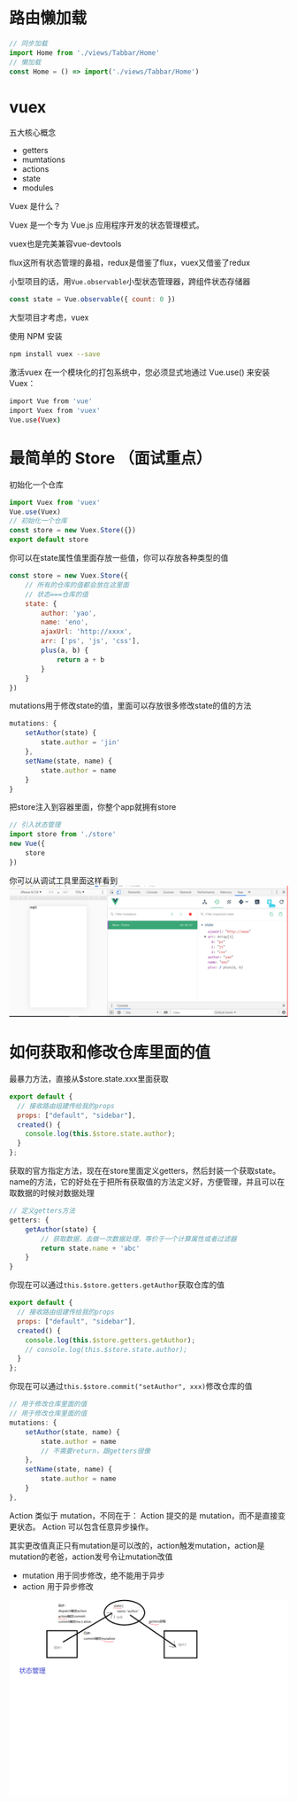 # 路由懒加载

```js
// 同步加载
import Home from './views/Tabbar/Home'
// 懒加载
const Home = () => import('./views/Tabbar/Home')
```

# vuex

五大核心概念

- getters
- mumtations
- actions
- state
- modules

Vuex 是什么？

Vuex 是一个专为 Vue.js 应用程序开发的状态管理模式。

vuex也是完美兼容vue-devtools

flux这所有状态管理的鼻祖，redux是借鉴了flux，vuex又借鉴了redux

小型项目的话，用`Vue.observable`小型状态管理器，跨组件状态存储器
```js
const state = Vue.observable({ count: 0 })
```
大型项目才考虑，vuex


使用 NPM 安装

```bash
npm install vuex --save
```

激活vuex
在一个模块化的打包系统中，您必须显式地通过 Vue.use() 来安装 Vuex：
```bash
import Vue from 'vue'
import Vuex from 'vuex'
Vue.use(Vuex)
```

# 最简单的 Store （面试重点）

初始化一个仓库
```js
import Vuex from 'vuex'
Vue.use(Vuex)
// 初始化一个仓库
const store = new Vuex.Store({})
export default store
```
你可以在state属性值里面存放一些值，你可以存放各种类型的值
```js
const store = new Vuex.Store({
    // 所有的仓库的值都会放在这里面
    // 状态===仓库的值
    state: {
        author: 'yao',
        name: 'eno',
        ajaxUrl: 'http://xxxx',
        arr: ['ps', 'js', 'css'],
        plus(a, b) {
            return a + b
        }
    }
})
```
mutations用于修改state的值，里面可以存放很多修改state的值的方法
```js
mutations: {
    setAuthor(state) {
        state.author = 'jin'
    },
    setName(state, name) {
        state.author = name
    }
}
```
把store注入到容器里面，你整个app就拥有store
```js
// 引入状态管理
import store from './store'
new Vue({
    store
})
```
你可以从调试工具里面这样看到
<img src="1.png" />

# 如何获取和修改仓库里面的值

最暴力方法，直接从$store.state.xxx里面获取
```js
export default {
  // 接收路由组建传给我的props
  props: ["default", "sidebar"],
  created() {
    console.log(this.$store.state.author);
  }
};
```

获取的官方指定方法，现在在store里面定义getters，然后封装一个获取state。name的方法，它的好处在于把所有获取值的方法定义好，方便管理，并且可以在取数据的时候对数据处理
```js
// 定义getters方法
getters: {
    getAuthor(state) {
        // 获取数据，去做一次数据处理，等价于一个计算属性或者过滤器
        return state.name + 'abc'
    }
}
```
你现在可以通过`this.$store.getters.getAuthor`获取仓库的值
```js
export default {
  // 接收路由组建传给我的props
  props: ["default", "sidebar"],
  created() {
    console.log(this.$store.getters.getAuthor);
    // console.log(this.$store.state.author);
  }
};
```
你现在可以通过`this.$store.commit("setAuthor", xxx)`修改仓库的值
```js
// 用于修改仓库里面的值
// 用于修改仓库里面的值
mutations: {
    setAuthor(state, name) {
        state.author = name
        // 不需要return，跟getters很像
    },
    setName(state, name) {
        state.author = name
    }
},
```
Action 类似于 mutation，不同在于：
Action 提交的是 mutation，而不是直接变更状态。
Action 可以包含任意异步操作。

其实更改值真正只有mutation是可以改的，action触发mutation，action是mutation的老爸，action发号令让mutation改值

- mutation 用于同步修改，绝不能用于异步
- action 用于异步修改

<img src="2.png"/>